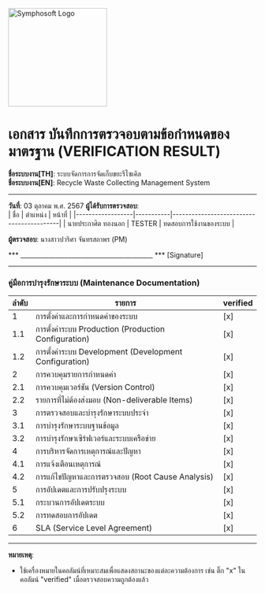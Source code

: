<img src="https://www.symphosoft.com/logo/symphosoftLogo.png" alt="Symphosoft Logo" width="200"/>

# เอกสาร บันทึกการตรวจอบตามข้อกำหนดของมาตรฐาน (VERIFICATION RESULT)

**ชื่อระบบงาน[TH]**: ระบบจัดการการจัดเก็บขยะรีไซเคิล  
**ชื่อระบบงาน[EN]**: Recycle Waste Collecting Management System  

---

**วันที่**:  03 ตุลาคม พ.ศ. 2567
**ผู้ได้รับการตรวจสอบ**:  
| ชื่อ             | ตำแหน่ง  | หน้าที่                                  |
|------------------|-----------|------------------------------------------|
| นายประกาศิต ทองนอก | TESTER    | ทดสอบการใช้งานของระบบ |  
  

**ผู้ตรวจสอบ**:  นางสาวปวริศา จันทรสถาพร (PM)  



*** __________________________________________ ***  [Signature]

---  


### คู่มือการบำรุงรักษาระบบ (Maintenance Documentation)

| ลำดับ | รายการ                                                              | verified |
|-------|---------------------------------------------------------------------|----------|
| 1     | การตั้งค่าและการกำหนดค่าของระบบ                                    | [x]      |
| 1.1   | การตั้งค่าระบบ Production (Production Configuration)               | [x]      |
| 1.2   | การตั้งค่าระบบ Development (Development Configuration)             | [x]      |
| 2     | การควบคุมรายการกำหนดค่า                                             | [x]      |
| 2.1   | การควบคุมเวอร์ชัน (Version Control)                                | [x]      |
| 2.2   | รายการที่ไม่ต้องส่งมอบ (Non-deliverable Items)                     | [x]      |
| 3     | การตรวจสอบและบำรุงรักษาระบบประจำ                                   | [x]      |
| 3.1   | การบำรุงรักษาระบบฐานข้อมูล                                         | [x]      |
| 3.2   | การบำรุงรักษาเซิร์ฟเวอร์และระบบเครือข่าย                          | [x]      |
| 4     | การบริหารจัดการเหตุการณ์และปัญหา                                   | [x]      |
| 4.1   | การแจ้งเตือนเหตุการณ์                                              | [x]      |
| 4.2   | การแก้ไขปัญหาและการตรวจสอบ (Root Cause Analysis)                  | [x]      |
| 5     | การอัปเดตและการปรับปรุงระบบ                                        | [x]      |
| 5.1   | กระบวนการอัปเดตระบบ                                                | [x]      |
| 5.2   | การทดสอบการอัปเดต                                                  | [x]      |
| 6     | SLA (Service Level Agreement)                                       | [x]      |  

---

**หมายเหตุ**:  
- ใช้เครื่องหมายในคอลัมน์ที่เหมาะสมเพื่อแสดงสถานะของแต่ละความต้องการ เช่น ติ๊ก "x" ในคอลัมน์ "verified" เมื่อตรวจสอบความถูกต้องแล้ว  
